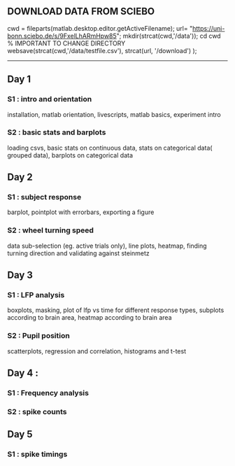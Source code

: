
DOWNLOAD DATA FROM SCIEBO 
---------------------------

cwd = fileparts(matlab.desktop.editor.getActiveFilename);
url= "https://uni-bonn.sciebo.de/s/9FxelLhARmHpw85";
mkdir(strcat(cwd,'/data'));
cd cwd % IMPORTANT TO CHANGE DIRECTORY
websave(strcat(cwd,'/data/testfile.csv'), strcat(url, '/download') );

--------------------------
## Day  1 

### S1 : intro and orientation

installation, matlab orientation, livescripts, matlab basics, experiment intro

### S2 : basic stats and barplots

loading csvs, basic stats on continuous data, stats on categorical data( grouped data), barplots on categorical data

## Day  2

### S1 : subject response
 barplot, pointplot with errorbars, exporting a figure 


### S2 : wheel turning speed

data sub-selection (eg. active trials only), line plots, heatmap, finding turning direction and validating against steinmetz

## Day  3 

### S1 : LFP analysis

boxplots, masking, plot of lfp vs time for different response types, subplots according to brain area, heatmap according to brain area

### S2 : Pupil position

scatterplots, regression and correlation, histograms and t-test

## Day  4 :

### S1 :  Frequency analysis

### S2 : spike counts

## Day  5 

### S1 : spike timings
